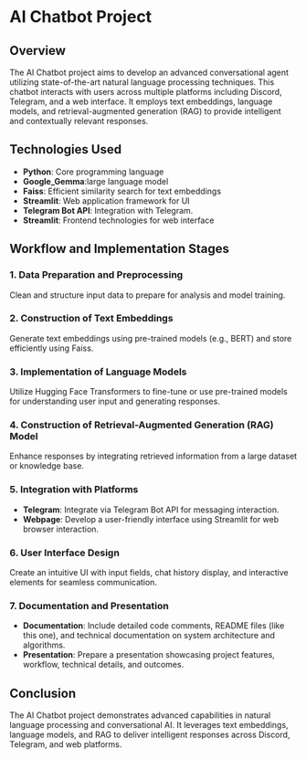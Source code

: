 # AI Chatbot Project

## Overview
The AI Chatbot project aims to develop an advanced conversational agent utilizing state-of-the-art natural language processing techniques. This chatbot interacts with users across multiple platforms including Discord, Telegram, and a web interface. It employs text embeddings, language models, and retrieval-augmented generation (RAG) to provide intelligent and contextually relevant responses.

## Technologies Used
- **Python**: Core programming language
- **Google_Gemma**:large language model
- **Faiss**: Efficient similarity search for text embeddings
- **Streamlit**: Web application framework for UI
- **Telegram Bot API**: Integration with Telegram.
- **Streamlit**: Frontend technologies for web interface

## Workflow and Implementation Stages

### 1. Data Preparation and Preprocessing
Clean and structure input data to prepare for analysis and model training.

### 2. Construction of Text Embeddings
Generate text embeddings using pre-trained models (e.g., BERT) and store efficiently using Faiss.

### 3. Implementation of Language Models
Utilize Hugging Face Transformers to fine-tune or use pre-trained models for understanding user input and generating responses.

### 4. Construction of Retrieval-Augmented Generation (RAG) Model
Enhance responses by integrating retrieved information from a large dataset or knowledge base.

### 5. Integration with Platforms
- **Telegram**: Integrate via Telegram Bot API for messaging interaction.
- **Webpage**: Develop a user-friendly interface using Streamlit for web browser interaction.

### 6. User Interface Design
Create an intuitive UI with input fields, chat history display, and interactive elements for seamless communication.

### 7. Documentation and Presentation
- **Documentation**: Include detailed code comments, README files (like this one), and technical documentation on system architecture and algorithms.
- **Presentation**: Prepare a presentation showcasing project features, workflow, technical details, and outcomes.

## Conclusion
The AI Chatbot project demonstrates advanced capabilities in natural language processing and conversational AI. It leverages text embeddings, language models, and RAG to deliver intelligent responses across Discord, Telegram, and web platforms.
